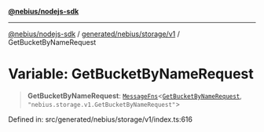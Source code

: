 [**@nebius/nodejs-sdk**](../../../../../README.md)

---

[@nebius/nodejs-sdk](../../../../../README.md) / [generated/nebius/storage/v1](../README.md) / GetBucketByNameRequest

# Variable: GetBucketByNameRequest

> **GetBucketByNameRequest**: [`MessageFns`](../../../../../runtime/protos/core/interfaces/MessageFns.md)\<[`GetBucketByNameRequest`](../interfaces/GetBucketByNameRequest.md), `"nebius.storage.v1.GetBucketByNameRequest"`\>

Defined in: src/generated/nebius/storage/v1/index.ts:616
